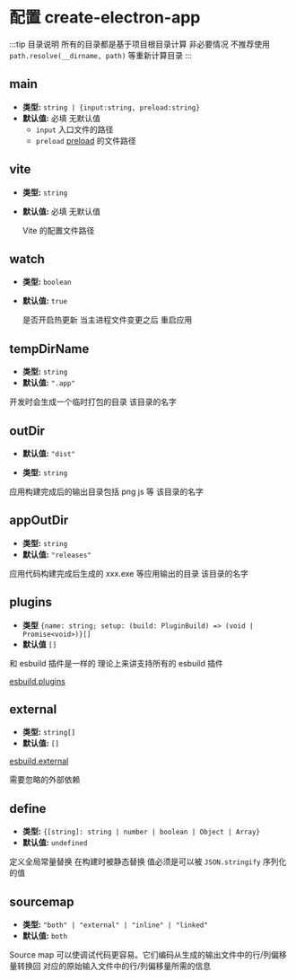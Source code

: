 # 配置 create-electron-app

:::tip 目录说明
所有的目录都是基于项目根目录计算 非必要情况 不推荐使用 `path.resolve(__dirname, path)` 等重新计算目录
:::

## main

- **类型:** `string | {input:string, preload:string}`
- **默认值:** 必填 无默认值
  - `input` 入口文件的路径
  - `preload` [preload](https://www.electronjs.org/zh/docs/latest/api/context-bridge#exposing-node-global-symbols) 的文件路径

## vite

- **类型:** `string`
- **默认值:** 必填 无默认值

  Vite 的配置文件路径

## watch

- **类型:** `boolean`

- **默认值:** `true`

  是否开启热更新 当主进程文件变更之后 重启应用

## tempDirName

- **类型:** `string`
- **默认值:** `".app"`

开发时会生成一个临时打包的目录 该目录的名字

## outDir

- **默认值:** `"dist"`

- **类型:** `string`

应用构建完成后的输出目录包括 png js 等 该目录的名字

## appOutDir

- **类型:** `string`
- **默认值:** `"releases"`

应用代码构建完成后生成的 xxx.exe 等应用输出的目录 该目录的名字

## plugins

- **类型** `{name: string; setup: (build: PluginBuild) => (void | Promise<void>)}[]`
- **默认值** `[]`

和 esbuild 插件是一样的 理论上来讲支持所有的 esbuild 插件

[esbuild.plugins](https://esbuild.docschina.org/plugins/#using-plugins)

## external

- **类型:** `string[]`
- **默认值:** `[]`

[esbuild.external](https://esbuild.docschina.org/api/#external)

需要忽略的外部依赖

## define

- **类型:** `{[string]: string | number | boolean | Object | Array}`
- **默认值:** `undefined`

定义全局常量替换 在构建时被静态替换 值必须是可以被 `JSON.stringify` 序列化的值

## sourcemap

- **类型:** `"both" | "external" | "inline" | "linked"`
- **默认值:** `both`

Source map 可以使调试代码更容易。它们编码从生成的输出文件中的行/列偏移量转换回 对应的原始输入文件中的行/列偏移量所需的信息

